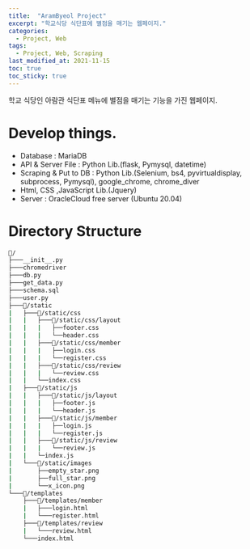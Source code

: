 ```yaml
---
title:  "AramByeol Project"
excerpt: "학교식당 식단표에 별점을 매기는 웹페이지."
categories:
  - Project, Web
tags:
  - Project, Web, Scraping
last_modified_at: 2021-11-15
toc: true
toc_sticky: true
---
```


학교 식당인 아람관 식단표 메뉴에 별점을 매기는 기능을 가진 웹페이지.

# Develop things.
- Database : MariaDB
- API & Server File : Python Lib.(flask, Pymysql, datetime)
- Scraping & Put to DB : Python Lib.(Selenium, bs4, pyvirtualdisplay, subprocess, Pymysql), google_chrome, chrome_diver
- Html, CSS ,JavaScript Lib.(Jquery)
- Server : OracleCloud free server (Ubuntu 20.04)

# Directory Structure
```bash
📂/
├───__init__.py
├───chromedriver
├───db.py
├───get_data.py
├───schema.sql
├───user.py
├───📂/static
|   ├───📂/static/css
|   |   ├───📂/static/css/layout
|   |   |   ├──footer.css
|   |   |   └──header.css
|   |   ├───📂/static/css/member
|   |   |   ├──login.css
|   |   |   └──register.css
|   |   ├───📂/static/css/review
|   |   |   └──review.css
|   |   └──index.css
|   ├───📂/static/js
|   |   ├───📂/static/js/layout
|   |   |   ├──footer.js
|   |   |   └──header.js
|   |   ├───📂/static/js/member
|   |   |   ├──login.js
|   |   |   └──register.js
|   |   ├───📂/static/js/review
|   |   |   └──review.js
|   |   └─index.js
|   └───📂/static/images
|       ├──empty_star.png
|       ├──full_star.png
|       └──x_icon.png
└───📂/templates
    ├───📂/templates/member
    |   ├───login.html
    |   └───register.html
    ├───📂/templates/review
    |   └───review.html
    └───index.html
```
